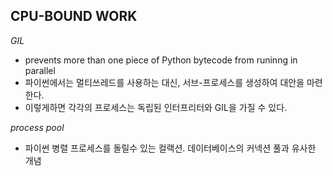 **CPU-BOUND WORK**
-
*GIL*

- prevents more than one piece of Python bytecode from runinng in parallel
- 파이썬에서는 멀티쓰레드를 사용하는 대신, 서브-프로세스를 생성하여 대안을 마련한다.
- 이렇게하면 각각의 프로세스는 독립된 인터프리터와 GIL을 가질 수 있다.

*process pool*
- 파이썬 병렬 프로세스를 돌릴수 있는 컬랙션. 데이터베이스의 커넥션 풀과 유사한 개념
